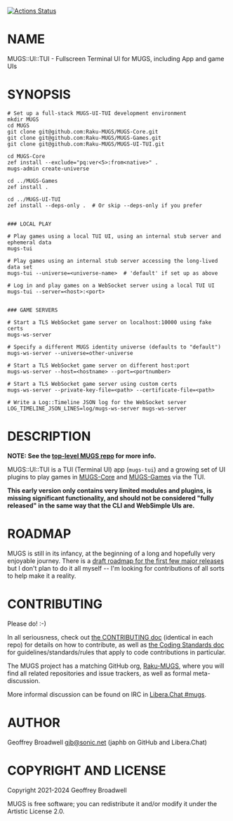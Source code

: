 [![Actions Status](https://github.com/Raku-MUGS/MUGS-UI-TUI/workflows/test/badge.svg)](https://github.com/Raku-MUGS/MUGS-UI-TUI/actions)

NAME
====

MUGS::UI::TUI - Fullscreen Terminal UI for MUGS, including App and game UIs

SYNOPSIS
========

    # Set up a full-stack MUGS-UI-TUI development environment
    mkdir MUGS
    cd MUGS
    git clone git@github.com:Raku-MUGS/MUGS-Core.git
    git clone git@github.com:Raku-MUGS/MUGS-Games.git
    git clone git@github.com:Raku-MUGS/MUGS-UI-TUI.git

    cd MUGS-Core
    zef install --exclude="pq:ver<5>:from<native>" .
    mugs-admin create-universe

    cd ../MUGS-Games
    zef install .

    cd ../MUGS-UI-TUI
    zef install --deps-only .  # Or skip --deps-only if you prefer


    ### LOCAL PLAY

    # Play games using a local TUI UI, using an internal stub server and ephemeral data
    mugs-tui

    # Play games using an internal stub server accessing the long-lived data set
    mugs-tui --universe=<universe-name>  # 'default' if set up as above

    # Log in and play games on a WebSocket server using a local TUI UI
    mugs-tui --server=<host>:<port>


    ### GAME SERVERS

    # Start a TLS WebSocket game server on localhost:10000 using fake certs
    mugs-ws-server

    # Specify a different MUGS identity universe (defaults to "default")
    mugs-ws-server --universe=other-universe

    # Start a TLS WebSocket game server on different host:port
    mugs-ws-server --host=<hostname> --port=<portnumber>

    # Start a TLS WebSocket game server using custom certs
    mugs-ws-server --private-key-file=<path> --certificate-file=<path>

    # Write a Log::Timeline JSON log for the WebSocket server
    LOG_TIMELINE_JSON_LINES=log/mugs-ws-server mugs-ws-server

DESCRIPTION
===========

**NOTE: See the [top-level MUGS repo](https://github.com/Raku-MUGS/MUGS) for more info.**

MUGS::UI::TUI is a TUI (Terminal UI) app (`mugs-tui`) and a growing set of UI plugins to play games in [MUGS-Core](https://github.com/Raku-MUGS/MUGS-Core) and [MUGS-Games](https://github.com/Raku-MUGS/MUGS-Games) via the TUI.

**This early version only contains very limited modules and plugins, is missing significant functionality, and should not be considered "fully released" in the same way that the CLI and WebSimple UIs are.**

ROADMAP
=======

MUGS is still in its infancy, at the beginning of a long and hopefully very enjoyable journey. There is a [draft roadmap for the first few major releases](https://github.com/Raku-MUGS/MUGS/tree/main/docs/todo/release-roadmap.md) but I don't plan to do it all myself -- I'm looking for contributions of all sorts to help make it a reality.

CONTRIBUTING
============

Please do! :-)

In all seriousness, check out [the CONTRIBUTING doc](docs/CONTRIBUTING.md) (identical in each repo) for details on how to contribute, as well as [the Coding Standards doc](https://github.com/Raku-MUGS/MUGS/tree/main/docs/design/coding-standards.md) for guidelines/standards/rules that apply to code contributions in particular.

The MUGS project has a matching GitHub org, [Raku-MUGS](https://github.com/Raku-MUGS), where you will find all related repositories and issue trackers, as well as formal meta-discussion.

More informal discussion can be found on IRC in [Libera.Chat #mugs](ircs://irc.libera.chat:6697/mugs).

AUTHOR
======

Geoffrey Broadwell <gjb@sonic.net> (japhb on GitHub and Libera.Chat)

COPYRIGHT AND LICENSE
=====================

Copyright 2021-2024 Geoffrey Broadwell

MUGS is free software; you can redistribute it and/or modify it under the Artistic License 2.0.

